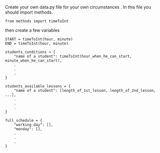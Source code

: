 Create your own data.py file for your own circumstances
. In this file you should import methods.

```
from methods import timeToInt
```

then create a few variables

```
START = timeToInt(hour, minute)
END = timeToInt(hour, minute)

students_conditions = {
    "name of a student": timeToInt(hour_when_he_can_start, minute_when_he_can_start),
    .
    .
    .
}

students_available_lessons = {
    "name of a student": [length_of_1st_lesson, length_of_2nd_lesson, ...],
    .
    .
    .
}

full_schedule = {
    "working day": [],
    "monday": [],
    .
    .
    .
}
```
